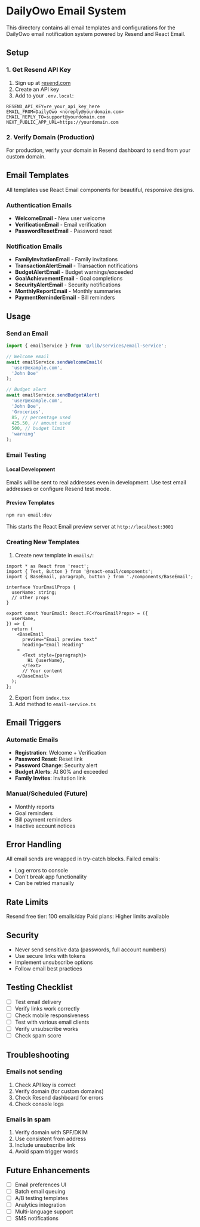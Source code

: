 # DailyOwo Email System

This directory contains all email templates and configurations for the DailyOwo email notification system powered by Resend and React Email.

## Setup

### 1. Get Resend API Key
1. Sign up at [resend.com](https://resend.com)
2. Create an API key
3. Add to your `.env.local`:

```env
RESEND_API_KEY=re_your_api_key_here
EMAIL_FROM=DailyOwo <noreply@yourdomain.com>
EMAIL_REPLY_TO=support@yourdomain.com
NEXT_PUBLIC_APP_URL=https://yourdomain.com
```

### 2. Verify Domain (Production)
For production, verify your domain in Resend dashboard to send from your custom domain.

## Email Templates

All templates use React Email components for beautiful, responsive designs.

### Authentication Emails
- **WelcomeEmail** - New user welcome
- **VerificationEmail** - Email verification
- **PasswordResetEmail** - Password reset

### Notification Emails
- **FamilyInvitationEmail** - Family invitations
- **TransactionAlertEmail** - Transaction notifications
- **BudgetAlertEmail** - Budget warnings/exceeded
- **GoalAchievementEmail** - Goal completions
- **SecurityAlertEmail** - Security notifications
- **MonthlyReportEmail** - Monthly summaries
- **PaymentReminderEmail** - Bill reminders

## Usage

### Send an Email
```typescript
import { emailService } from '@/lib/services/email-service';

// Welcome email
await emailService.sendWelcomeEmail(
  'user@example.com',
  'John Doe'
);

// Budget alert
await emailService.sendBudgetAlert(
  'user@example.com',
  'John Doe',
  'Groceries',
  85, // percentage used
  425.50, // amount used
  500, // budget limit
  'warning'
);
```

### Email Testing

#### Local Development
Emails will be sent to real addresses even in development. Use test email addresses or configure Resend test mode.

#### Preview Templates
```bash
npm run email:dev
```

This starts the React Email preview server at `http://localhost:3001`

### Creating New Templates

1. Create new template in `emails/`:
```tsx
import * as React from 'react';
import { Text, Button } from '@react-email/components';
import { BaseEmail, paragraph, button } from './components/BaseEmail';

interface YourEmailProps {
  userName: string;
  // other props
}

export const YourEmail: React.FC<YourEmailProps> = ({
  userName,
}) => {
  return (
    <BaseEmail
      preview="Email preview text"
      heading="Email Heading"
    >
      <Text style={paragraph}>
        Hi {userName},
      </Text>
      // Your content
    </BaseEmail>
  );
};
```

2. Export from `index.tsx`
3. Add method to `email-service.ts`

## Email Triggers

### Automatic Emails
- **Registration**: Welcome + Verification
- **Password Reset**: Reset link
- **Password Change**: Security alert
- **Budget Alerts**: At 80% and exceeded
- **Family Invites**: Invitation link

### Manual/Scheduled (Future)
- Monthly reports
- Goal reminders
- Bill payment reminders
- Inactive account notices

## Error Handling

All email sends are wrapped in try-catch blocks. Failed emails:
- Log errors to console
- Don't break app functionality
- Can be retried manually

## Rate Limits

Resend free tier: 100 emails/day
Paid plans: Higher limits available

## Security

- Never send sensitive data (passwords, full account numbers)
- Use secure links with tokens
- Implement unsubscribe options
- Follow email best practices

## Testing Checklist

- [ ] Test email delivery
- [ ] Verify links work correctly
- [ ] Check mobile responsiveness
- [ ] Test with various email clients
- [ ] Verify unsubscribe works
- [ ] Check spam score

## Troubleshooting

### Emails not sending
1. Check API key is correct
2. Verify domain (for custom domains)
3. Check Resend dashboard for errors
4. Check console logs

### Emails in spam
1. Verify domain with SPF/DKIM
2. Use consistent from address
3. Include unsubscribe link
4. Avoid spam trigger words

## Future Enhancements

- [ ] Email preferences UI
- [ ] Batch email queuing
- [ ] A/B testing templates
- [ ] Analytics integration
- [ ] Multi-language support
- [ ] SMS notifications 